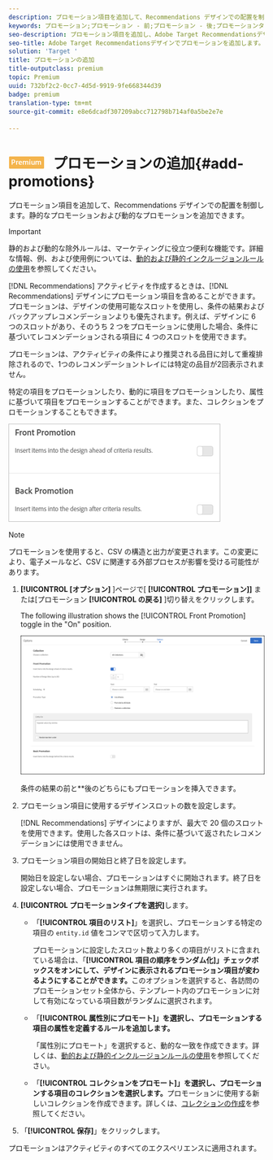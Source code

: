 ```yaml
---
description: プロモーション項目を追加して、Recommendations デザインでの配置を制御します。静的なプロモーションおよび動的なプロモーションを追加できます。
keywords: プロモーション;プロモーション - 前;プロモーション - 後;プロモーションタイプ
seo-description: プロモーション項目を追加し、Adobe Target Recommendationsデザインでの配置を制御します。静的なプロモーションおよび動的なプロモーションを追加できます。
seo-title: Adobe Target Recommendationsデザインでプロモーションを追加します。
solution: 'Target '
title: プロモーションの追加
title-outputclass: premium
topic: Premium
uuid: 732bf2c2-0cc7-4d5d-9919-9fe668344d39
badge: premium
translation-type: tm+mt
source-git-commit: e8e6dcadf307209abcc712798b714af0a5be2e7e

---
```



# ![PREMIUM](/help/assets/premium.png) プロモーションの追加{#add-promotions}

プロモーション項目を追加して、Recommendations デザインでの配置を制御します。静的なプロモーションおよび動的なプロモーションを追加できます。

>[!IMPORTANT]
>
>静的および動的な除外ルールは、マーケティングに役立つ便利な機能です。詳細な情報、例、および使用例については、[動的および静的インクルージョンルールの使用](../../c-recommendations/c-algorithms/use-dynamic-and-static-inclusion-rules.md#concept_4CB5C0FA705D4E449BD0B37B3D987F9F)を参照してください。

[!DNL Recommendations] アクティビティを作成するときは、[!DNL Recommendations] デザインにプロモーション項目を含めることができます。プロモーションは、デザインの使用可能なスロットを使用し、条件の結果およびバックアップレコメンデーションよりも優先されます。例えば、デザインに 6 つのスロットがあり、そのうち 2 つをプロモーションに使用した場合、条件に基づいてレコメンデーションされる項目に 4 つのスロットを使用できます。

プロモーションは、アクティビティの条件により推奨される品目に対して重複排除されるので、1つのレコメンデーショントレイには特定の品目が2回表示されません。

特定の項目をプロモーションしたり、動的に項目をプロモーションしたり、属性に基づいて項目をプロモーションすることができます。また、コレクションをプロモーションすることもできます。

![](assets/add_promotion_toggles.png)

>[!NOTE]
>
>プロモーションを使用すると、CSV の構造と出力が変更されます。この変更により、電子メールなど、CSV に関連する外部プロセスが影響を受ける可能性があります。

1. **[!UICONTROL [オプション]** ]ページで[ **[!UICONTROL プロモーション]]** または[プロモーション **[!UICONTROL の戻る]** ]切り替えをクリックします。

   The following illustration shows the [!UICONTROL Front Promotion] toggle in the "On" position.

   ![プロモーションの追加オプション](/help/c-recommendations/t-create-recs-activity/assets/add_promotion_front.png)

   条件の結果の前と&#x200B;**&#x200B;後のどちらにもプロモーションを挿入できます。
1. プロモーション項目に使用するデザインスロットの数を設定します。

   [!DNL Recommendations] デザインによりますが、最大で 20 個のスロットを使用できます。使用した各スロットは、条件に基づいて返されたレコメンデーションには使用できません。

1. プロモーション項目の開始日と終了日を設定します。

   開始日を設定しない場合、プロモーションはすぐに開始されます。終了日を設定しない場合、プロモーションは無期限に実行されます。

1. **[!UICONTROL プロモーションタイプを選択]**&#x200B;します。

   * 「**[!UICONTROL 項目のリスト]**」を選択し、プロモーションする特定の項目の `entity.id` 値をコンマで区切って入力します。

      プロモーションに設定したスロット数より多くの項目がリストに含まれている場合は、「**[!UICONTROL 項目の順序をランダム化]」チェックボックスをオンにして、デザインに表示されるプロモーション項目が変わるようにすることができます。**&#x200B;このオプションを選択すると、各訪問のプロモーションセット全体から、テンプレート内のプロモーションに対して有効になっている項目数がランダムに選択されます。

   * 「**[!UICONTROL 属性別にプロモート]」を選択し、プロモーションする項目の属性を定義するルールを追加します。**

      「属性別にプロモート」を選択すると、動的な一致を作成できます。詳しくは、[動的および静的インクルージョンルールの使用](../../c-recommendations/c-algorithms/use-dynamic-and-static-inclusion-rules.md#concept_4CB5C0FA705D4E449BD0B37B3D987F9F)を参照してください。

   * 「**[!UICONTROL コレクションをプロモート]」を選択し、プロモーションする項目のコレクションを選択します。**&#x200B;プロモーションに使用する新しいコレクションを作成できます。詳しくは、[コレクションの作成](../../c-recommendations/c-products/collections.md#task_1256DFF6842141FCAADD9E1428EF7F08)を参照してください。

1. 「**[!UICONTROL 保存]**」をクリックします。

プロモーションはアクティビティのすべてのエクスペリエンスに適用されます。
